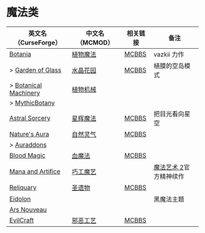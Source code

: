 # 魔法类

| 英文名（CurseForge）                                                                      | 中文名（MCMOD）                                  | 相关链接                                              | 备注                                                          |
| ----------------------------------------------------------------------------------------- | ------------------------------------------------ | ----------------------------------------------------- | ------------------------------------------------------------- |
| [Botania](https://www.curseforge.com/minecraft/mc-mods/botania)                           | [植物魔法](https://www.mcmod.cn/class/332.html)  | [MCBBS](https://www.mcbbs.net/thread-722470-1-1.html) | vazkii 力作                                                   |
| > [Garden of Glass](https://www.curseforge.com/minecraft/mc-mods/botania-garden-of-glass) | [水晶花园](https://www.mcmod.cn/class/645.html)  | [MCBBS](https://www.mcbbs.net/thread-541959-1-1.html) | 植膜的空岛模式                                                |
| > [Botanical Machinery](https://www.curseforge.com/minecraft/mc-mods/botanical-machinery) | [植物机械](https://www.mcmod.cn/class/3141.html) |                                                       |                                                               |
| > [MythicBotany](https://www.curseforge.com/minecraft/mc-mods/mythicbotany)               |                                                  |                                                       |                                                               |
| [Astral Sorcery](https://www.curseforge.com/minecraft/mc-mods/astral-sorcery)             | [星辉魔法](https://www.mcmod.cn/class/639.html)  | [MCBBS](https://www.mcbbs.net/thread-710454-1-1.html) | 把目光看向星空                                                |
| [Nature's Aura](https://www.curseforge.com/minecraft/mc-mods/natures-aura)                | [自然灵气](https://www.mcmod.cn/class/1547.html) | [MCBBS](https://www.mcbbs.net/thread-858351-1-1.html) |                                                               |
| > [Auraddons](https://www.curseforge.com/minecraft/mc-mods/auraddons)                     |                                                  |                                                       |                                                               |
| [Blood Magic](https://www.curseforge.com/minecraft/mc-mods/blood-magic)                   | [血魔法](https://www.mcmod.cn/class/528.html)    | [MCBBS](https://www.mcbbs.net/thread-566726-1-1.html) |                                                               |
| [Mana and Artifice](https://www.curseforge.com/minecraft/mc-mods/mana-and-artifice)       | [巧工魔艺](https://www.mcmod.cn/class/2773.html) |                                                       | [魔法艺术 2](https://www.mcmod.cn/class/203.html)官方精神续作 |
| [Reliquary](https://www.curseforge.com/minecraft/mc-mods/reliquary-v1-3)                  | [圣遗物](https://www.mcmod.cn/class/525.html)    | [MCBBS](https://www.mcbbs.net/thread-842186-1-1.html) |                                                               |
| [Eidolon](https://www.curseforge.com/minecraft/mc-mods/eidolon)                           |                                                  |                                                       | 黑魔法主题                                                    |
| [Ars Nouveau](https://www.curseforge.com/minecraft/mc-mods/ars-nouveau)                   |                                                  |                                                       |                                                               |
| [EvilCraft](https://www.curseforge.com/minecraft/mc-mods/evilcraft)                       | [邪恶工艺](https://www.mcmod.cn/class/352.html)  | [MCBBS](https://www.mcbbs.net/thread-420085-1-1.html) |                                                               |

